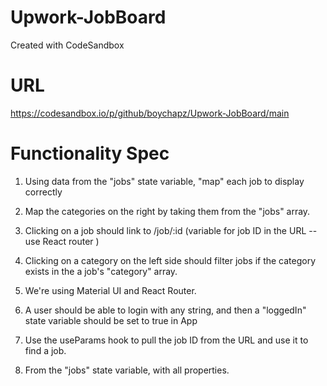 # Upwork-JobBoard
Created with CodeSandbox

# URL 
https://codesandbox.io/p/github/boychapz/Upwork-JobBoard/main

# Functionality Spec

1. Using data from the "jobs" state variable, "map" each job to display correctly

2. Map the categories on the right by taking them from the "jobs" array.

3. Clicking on a job should link to /job/:id (variable for job ID in the URL -- use React router <Link />)

4. Clicking on a category on the left side should filter jobs if the category exists in the a job's "category" array.
5. We're using Material UI and React Router.
6. A user should be able to login with any string, and then a "loggedIn" state variable should be set to true in App
7. Use the useParams hook to pull the job ID from the URL and use it to find a job.
8. From the "jobs" state variable, with all properties.


